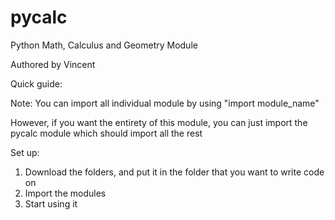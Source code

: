 # pycalc

 Python Math, Calculus and Geometry Module

Authored by Vincent

Quick guide:

Note: You can import all individual module by using "import module_name"

However, if you want the entirety of this module, you can just import the pycalc module which should import all the rest

Set up:

1. Download the folders, and put it in the folder that you want to write code on
2. Import the modules
3. Start using it
